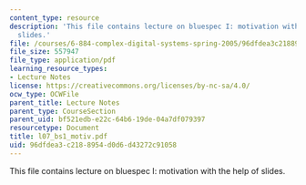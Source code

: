 ```yaml
---
content_type: resource
description: 'This file contains lecture on bluespec I: motivation with the help of
  slides.'
file: /courses/6-884-complex-digital-systems-spring-2005/96dfdea3c2188954d0d6d43272c91058_l07_bs1_motiv.pdf
file_size: 557947
file_type: application/pdf
learning_resource_types:
- Lecture Notes
license: https://creativecommons.org/licenses/by-nc-sa/4.0/
ocw_type: OCWFile
parent_title: Lecture Notes
parent_type: CourseSection
parent_uid: bf521edb-e22c-64b6-19de-04a7df079397
resourcetype: Document
title: l07_bs1_motiv.pdf
uid: 96dfdea3-c218-8954-d0d6-d43272c91058
---
```

This file contains lecture on bluespec I: motivation with the help of slides.